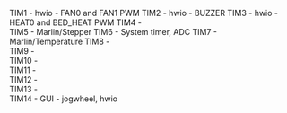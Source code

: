 TIM1 - hwio - FAN0 and FAN1 PWM
TIM2 - hwio - BUZZER
TIM3 - hwio - HEAT0 and BED_HEAT PWM
TIM4 -  
TIM5 - Marlin/Stepper
TIM6 - System timer, ADC
TIM7 - Marlin/Temperature
TIM8 -  
TIM9 -  
TIM10 -  
TIM11 -  
TIM12 -  
TIM13 -  
TIM14 - GUI - jogwheel, hwio
